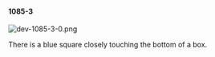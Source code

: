 #### 1085-3
![dev-1085-3-0.png](https://github.com/lil-lab/nlvr/raw/master/nlvr/dev/images/3/dev-1085-3-0.png "dev-1085-3-0.png")

There is a blue square closely touching the bottom of a box.
